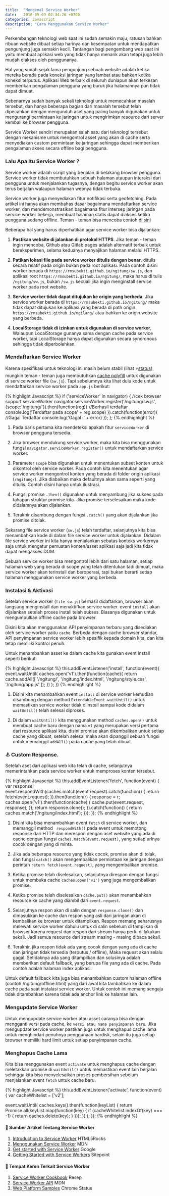 ```yaml
---
title:  "Mengenal Service Worker"
date:   2016-05-09 02:34:26 +0700
categories: Javascript
description: "Cara Menggunakan Service Worker"
---
```

Perkembangan teknologi web saat ini sudah semakin maju, ratusan bahkan ribuan website dibuat setiap harinya dan kesempatan untuk mendapatkan pengunjung juga semakin kecil. Tantangan bagi pengembang web saat ini yaitu membuat aplikasi web yang tidak hanya menarik akan tetapi juga lebih mudah diakses oleh penggunanya.

Hal yang sudah sejak lama pengunjung sebuah website adalah ketika mereka berada pada koneksi jaringan yang lambat atau bahkan ketika koneksi terputus. Aplikasi Web terbaik di seluruh duniapun akan terkesan memberikan pengalaman pengguna yang buruk jika halamannya pun tidak dapat dimuat.

Sebenarnya sudah banyak sekali teknologi untuk memecahkan masalah tersebut, dan hanya beberapa bagian dari masalah tersebut telah dipecahkan dengan mengunduh aset yang paling banyak digunakan untuk mengurangi permintaan ke jaringan untuk mengirimkan resource dari server kembali ke browser pengguna.

Service Worker sendiri merupakan salah satu dari teknologi tersebut dengan mekanisme untuk mengontrol asset yang akan di cache serta menyediakan custom permintaan ke jaringan sehingga dapat memberikan pengalaman akses secara offline bagi pengguna.


### Lalu Apa Itu Service Worker ?

Service worker adalah script yang berjalan di belakang browser pengguna. Service worker tidak membutuhkan sebuah halaman ataupun interaksi dari pengguna untuk menjalankan tugasnya, dengan begitu service worker akan terus berjalan walaupun halaman webnya tidak terbuka.

Service worker juga menyediakan fitur notifikasi serta geofetching. Pada artikel ini hanya akan membahas dasar bagaimana mendaftarkan service worker, dan mendemonstrasikan bagaimana fitur intersep jaringan pada service worker bekerja, membuat halaman statis dapat diakses ketika pengguna sedang offline. Teman - teman bisa mencoba contoh [di sini](https://rmsubekti.github.io/ngitung/)

Beberapa hal yang harus diperhatikan agar service worker bisa dijalankan:

1. **Pastikan website di jalankan di protokol HTTPS**. Jika teman - teman ingin mencoba, Github atau Gitlab pages adalah alternatif terbaik untuk bereksperimen, selama keduanya menyajikan halaman melalui HTTPS.

2. **Patikan lokasi file pada service worker ditulis dengan benar**, ditulis secara relatif pada origin bukan pada root aplikasi. Pada contoh disini worker berada di ``https://rmsubekti.github.io/ngitung/sw.js``, dan aplikasi root ``https://rmsubekti.github.io/ngitung/``, maka harus di tulis ``/ngitung/sw.js``, bukan ``/sw.js`` kecuali jika ingin menginstall service worker pada root website.

3. **Service worker tidak dapat ditujukan ke origin yang berbeda**. Jika service worker berada di ``https://rmsubekti.github.io/ngitung/`` maka tidak dapat ditujukan ke aplikasi yang berada di path origin ``https://rmsubekti.github.io/ngilang/`` atau bahkan ke origin website yang berbeda.

4. **LocalStorage tidak di izinkan untuk digunakan di service worker**, Walaupun LocalStorage gunanya sama dengan cache pada service worker, tapi LocalStorage hanya dapat digunakan secara syncronous sehingga tidak diperbolehkan.


### Mendaftarkan Service Worker
Karena spesifikasi untuk teknologi ini masih belum stabil (lihat :zap:[status](https://jakearchibald.github.io/isserviceworkerready/)), mungkin teman - teman juga membutuhkan [cache polyfill](https://github.com/dominiccooney/cache-polyfill) untuk digunakan di service worker file (``sw.js``). Tapi sebelumnya kita lihat dulu kode untuk mendaftarkan service worker pada ``app.js`` berikut:

{% highlight Javascript %}
if ('serviceWorker' in navigator) {   //cek browser support serviceWorker
    navigator.serviceWorker.register('/ngitung/sw.js',
      {scope:'/ngitung/'}).then(function(reg){
        //Berhasil terdaftar
        console.log('Terdaftar pada scope' + reg.scope)
    }).catch(function(error){
        //Gagal Terdaftar
        console.log('Gagal :' + error)
    });
};
{% endhighlight %}

1. Pada baris pertama kita mendeteksi apakah fitur ``serviceWorker`` di browser pengguna tersedia.

2. Jika browser mendukung service worker, maka kita bisa menggunakan fungsi ``navigator.serviceWorker.register()`` untuk mendaftarkan service worker.

3. Parameter ``scope`` bisa digunakan untuk menentukan subset konten untuk dikontrol oleh service worker. Pada contoh kita menentukan agar service worker mengontrol konten yang berada di folder origin aplikasi (``/ngitung/``). Jika diabaikan maka defaultnya akan sama seperti yang ditulis. Contoh disini hanya untuk ilustrasi.

4. Fungsi promise ``.then()`` digunakan untuk menyambung jika sukses pada tahapan struktur promise kita. Jika promise terselesaikan maka kode didalamnya akan dijalankan.

5. Terakhir disambung dengan fungsi ``.catch()`` yang akan dijalankan jika promise ditolak.

Sekarang file service worker (``sw.js``) telah terdaftar, selanjutnya kita bisa menambahkan kode di dalam file service worker untuk dijalankan. Didalam file service worker ini kita hanya menjalankan sebatas konteks workernya saja untuk mengatur pemuatan konten/asset aplikasi saja jadi kita tidak dapat mengakses DOM.

Sebuah service worker bisa mengontrol lebih dari satu halaman, setiap halaman web yang berada di scope yang telah ditentukan tadi dimuat, maka service worker akan terinstall dan beroperasi, tapi bukan berarti setiap halaman menggunakan service worker yang berbeda.

### Instalasi & Aktivasi

Setelah service worker (``file sw.js``) berhasil didaftarkan, browser akan langsung menginstall dan menaktifkan service worker. event ``install`` akan dijalankan setelah proses install telah sukses. Biasanya digunakan untuk mengumpulkan offline cache pada browser.

Disini kita akan menggunakan API penyimpanan terbaru yang disediakan oleh service worker yaitu ``cache``. Berbeda dengan cache browser standar, API penyimpanan service worker lebih spesifik kepada domain kita, dan kita tetap memiliki kontrol penuh.

Untuk menambahkan asset ke dalam cache kita gunakan event install seperti berikut:

{% highlight Javascript %}
this.addEventListener('install', function(event){
    event.waitUntil(
        caches.open('v1').then(function(cache){
            return cache.addAll([
                '/ngitung/',
                '/ngitung/index.html',
                '/ngitung/style.css',
                '/ngitung/app.js'
            ]);
        })
    );
})
{% endhighlight %}

1. Disini kita menambahkan event ``install`` di service worker kemudian disambung dengan method ``ExtendableEvent.waitUntil()`` untuk memastikan service worker tidak diinstall sampai kode didalam ``waitUntil()`` telah selesai diproses.

2. Di dalam ``waitUntil()`` kita menggunakan method ``caches.open()`` untuk membuat cache baru dengan nama ``v1`` yang merupakan versi pertama dari resource aplikasi kita. disini promise akan dikembalikan untuk setiap cache yang dibuat, setelah selesai maka akan dipanggil sebuah fungsi untuk memanggil ``addAll()`` pada cache yang telah dibuat.

### ⚓ Custom Response.

Setelah aset dari aplikasi web kita telah di cache, selanjutnya memerintahkan pada service worker untuk memproses konten tersebut.

{% highlight Javascript %}
this.addEventListener('fetch', function(event) {
    var response;
    event.respondWith(caches.match(event.request).catch(function() {
        return fetch(event.request);
    }).then(function(r) {
            response = r;
            caches.open('v1').then(function(cache) {
                cache.put(event.request, response);
    });
        return response.clone();
  }).catch(function() {
    return caches.match('/ngitung/index.html');
  }));
});
{% endhighlight %}

1. Disini kita bisa menambahkan event ``fetch`` di service worker, dan memanggil method `` respondWith()`` pada event untuk memotong response dari HTTP dan merespon dengan aset website yang ada di cache dengan fungsi ``caches.match(event.request)``, yang setiap urlnya cocok dengan yang di minta.

2. Jika ada beberapa resource yang tidak cocok, promise akan di tolak, dan fungsi ``catch()`` akan mengembalikan permintaan ke jaringan dengan perintah ``return fetch(event.request)``, yang mengembalikan promise.

3. Ketika promise telah diselesaikan, selanjutnya direspon dengan fungsi untuk membuka cache ``caches.open('v1')`` yang juga mengembalikan promise.

4. Ketika promise telah diselesaikan ``cache.put()`` akan menambahkan resource ke cache yang diambil dari ``event.request``.

5. Selanjutnya respon akan di salin dengan ``response.clone()`` dan dimasukkan ke cache dan respon yang asli dari jaringan akan di kembalikan ke browser untuk ditampilkan. Respon memang seharusnya melewati service worker dahulu untuk di salin sebelum di tampilkan di browser karena request dan respon dari stream hanya perlu di lakukan sekali. Jadi semua resource dari stream masing - masing dibaca sekali.

6. Terakhir, jika respon tidak ada yang cocok dengan yang ada di cache dan jaringan tidak tersedia (terputus / offline), Maka request akan selalu gagal. Setidaknya ada yang ditampilkan dan solusinya adalah memberikan default fallback, yang berupa file yang ada di cache. Pada contoh adalah halaman index aplikasi.

Untuk default fallback kita juga bisa menambahkan custom halaman offline (contoh /ngitung/offline.html) yang dari awal kita tambahkan ke dalam cache pada saat instalasi service worker. Untuk contoh ini memang sengaja tidak ditambahkan karena tidak ada anchor link ke halaman lain.

### Mengupdate Service Worker

Untuk mengupdate service worker atau asset caranya bisa dengan mengganti versi pada cache, ke ``versi atau nama penyimpanan baru``. Jika mengupdate service worker pastikan juga untuk menghapus cache lama untuk menghindari penuhnya penggunaan hardisk, selain itu juga setiap browser memiliki hard limit untuk setiap penyimpanan cache.

### Menghapus Cache Lama

Kita bisa menggunakan event ``activate`` untuk menghapus cache dengan meletakkan promise di ``waitUntil()`` untuk memastikan event lain berjalan sehingga kita bisa menyelesaikan proses pembersihan sebelum menjalankan event ``fetch`` untuk cache baru.

{% highlight Javascript %}
this.addEventListener('activate', function(event) {
  var cacheWhitelist = ['v2'];

  event.waitUntil(
    caches.keys().then(function(keyList) {
      return Promise.all(keyList.map(function(key) {
        if (cacheWhitelist.indexOf(key) === -1) {
          return caches.delete(key);
        }
      }));
    })
  );
});
{% endhighlight %}

#### 🔖 Sumber Artikel Tentang Service Worker

1. [Introduction to Service Worker](http://www.html5rocks.com/en/tutorials/service-worker/introduction/) HTML5Rocks
2. [Menggunakan Service Worker](https://developer.mozilla.org/id/docs/Web/API/Service_Worker_API/Using_Service_Workers) MDN
3. [Get started with Service Worker](https://developers.google.com/web/fundamentals/getting-started/push-notifications/step-03?hl=en) Google
4. [Getting Started with Service Workers](http://www.sitepoint.com/getting-started-with-service-workers/) Sitepoint

#### 👷 Tempat Keren Terkait Service Worker

1. [Service Worker Cookbook](https://serviceworke.rs/) Resep
2. [Service Worker API](https://developer.mozilla.org/id/docs/Web/API/Service_Worker_API) MDN
3. [Web Platform Samples](https://www.chromestatus.com/samples) Chrome Status
